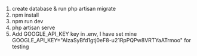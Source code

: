 1. create database & run php artisan migrate
2. npm install 
3. npm run dev
4. php artisan serve
5. Add GOOGLE_API_KEY key in .env, I have set mine GOOGLE_API_KEY="AIzaSyBfd1gtj0eF8-u21RpPQPw8VRTYaATrmoo" for testing
